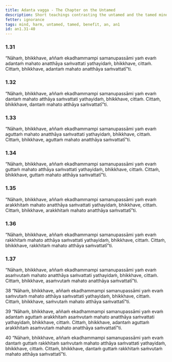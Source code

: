 ```yaml
---
title: Adanta vagga - The Chapter on the Untamed
description: Short teachings contrasting the untamed and the tamed mind.
fetter: ignorance
tags: mind, harm, untamed, tamed, benefit, an, an1
id: an1.31-40
---
```


### 1.31

“Nāhaṁ, bhikkhave, aññaṁ ekadhammampi samanupassāmi yaṁ evaṁ adantaṁ mahato anatthāya saṁvattati yathayidaṁ, bhikkhave, cittaṁ. Cittaṁ, bhikkhave, adantaṁ mahato anatthāya saṁvattatī”ti.

### 1.32

“Nāhaṁ, bhikkhave, aññaṁ ekadhammampi samanupassāmi yaṁ evaṁ dantaṁ mahato atthāya saṁvattati yathayidaṁ, bhikkhave, cittaṁ. Cittaṁ, bhikkhave, dantaṁ mahato atthāya saṁvattatī”ti.

### 1.33

“Nāhaṁ, bhikkhave, aññaṁ ekadhammampi samanupassāmi yaṁ evaṁ aguttaṁ mahato anatthāya saṁvattati yathayidaṁ, bhikkhave, cittaṁ. Cittaṁ, bhikkhave, aguttaṁ mahato anatthāya saṁvattatī”ti.

### 1.34

“Nāhaṁ, bhikkhave, aññaṁ ekadhammampi samanupassāmi yaṁ evaṁ guttaṁ mahato atthāya saṁvattati yathayidaṁ, bhikkhave, cittaṁ. Cittaṁ, bhikkhave, guttaṁ mahato atthāya saṁvattatī”ti.

### 1.35

“Nāhaṁ, bhikkhave, aññaṁ ekadhammampi samanupassāmi yaṁ evaṁ arakkhitaṁ mahato anatthāya saṁvattati yathayidaṁ, bhikkhave, cittaṁ. Cittaṁ, bhikkhave, arakkhitaṁ mahato anatthāya saṁvattatī”ti.

### 1.36

“Nāhaṁ, bhikkhave, aññaṁ ekadhammampi samanupassāmi yaṁ evaṁ rakkhitaṁ mahato atthāya saṁvattati yathayidaṁ, bhikkhave, cittaṁ. Cittaṁ, bhikkhave, rakkhitaṁ mahato atthāya saṁvattatī”ti.

### 1.37

“Nāhaṁ, bhikkhave, aññaṁ ekadhammampi samanupassāmi yaṁ evaṁ asaṁvutaṁ mahato anatthāya saṁvattati yathayidaṁ, bhikkhave, cittaṁ. Cittaṁ, bhikkhave, asaṁvutaṁ mahato anatthāya saṁvattatī”ti.

38
“Nāhaṁ, bhikkhave, aññaṁ ekadhammampi samanupassāmi yaṁ evaṁ saṁvutaṁ mahato atthāya saṁvattati yathayidaṁ, bhikkhave, cittaṁ. Cittaṁ, bhikkhave, saṁvutaṁ mahato atthāya saṁvattatī”ti.

39
“Nāhaṁ, bhikkhave, aññaṁ ekadhammampi samanupassāmi yaṁ evaṁ adantaṁ aguttaṁ arakkhitaṁ asaṁvutaṁ mahato anatthāya saṁvattati yathayidaṁ, bhikkhave, cittaṁ. Cittaṁ, bhikkhave, adantaṁ aguttaṁ arakkhitaṁ asaṁvutaṁ mahato anatthāya saṁvattatī”ti.

40
“Nāhaṁ, bhikkhave, aññaṁ ekadhammampi samanupassāmi yaṁ evaṁ dantaṁ guttaṁ rakkhitaṁ saṁvutaṁ mahato atthāya saṁvattati yathayidaṁ, bhikkhave, cittaṁ. Cittaṁ, bhikkhave, dantaṁ guttaṁ rakkhitaṁ saṁvutaṁ mahato atthāya saṁvattatī”ti.
